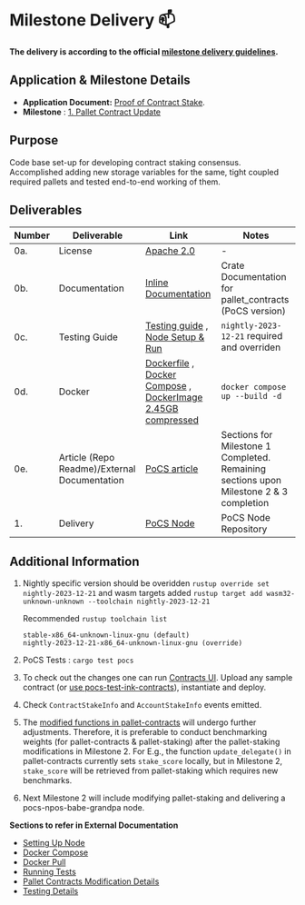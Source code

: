 # Milestone Delivery :mailbox:

**The delivery is according to the official [milestone delivery guidelines](https://github.com/w3f/Grants-Program/blob/master/docs/Support%20Docs/milestone-deliverables-guidelines.md).**  

## Application & Milestone Details

- **Application Document:** [Proof of Contract Stake](https://github.com/w3f/Grants-Program/tree/master/applications/PoCS.md).
- **Milestone** : [1. Pallet Contract Update](https://github.com/w3f/Grants-Program/blob/master/applications/PoCS.md#milestone-1---pallet-contract-update)

## Purpose

Code base set-up for developing contract staking consensus. Accomplished adding new storage variables for the same, tight coupled required pallets and tested end-to-end working of them.

## Deliverables

|Number|Deliverable|Link|Notes|
|-------------|-------------|------------- |------------- |
|0a.|License| [Apache 2.0](https://github.com/auguth/pocs/blob/master/LICENSE) |-|
|0b.|Documentation| [Inline Documentation](https://auguth.github.io/pocs/target/doc/pallet_contracts/) |Crate Documentation for pallet_contracts (PoCS version)|
|0c.|Testing Guide| [Testing guide](https://github.com/auguth/pocs/blob/master/README.md#testing) , [Node Setup & Run](https://github.com/auguth/pocs/blob/master/README.md#pocs-node-set-up) | `nightly-2023-12-21` required and overriden|
|0d.|Docker | [Dockerfile](https://github.com/auguth/pocs/blob/master/Dockerfile) , [Docker Compose](https://github.com/auguth/pocs/blob/master/docker-compose.yml) , [DockerImage 2.45GB compressed](https://hub.docker.com/layers/jobyreuben/pocs-node/w3f_m1/images/sha256-0cc7dcf68b7cc2e3db14f8fd85102b1651967871aade6d10f0416955e0de845d?context=repo)| `docker compose up --build -d` |
|0e.|Article (Repo Readme)/External Documentation|[PoCS article](https://github.com/auguth/pocs/blob/master/README.md)|Sections for Milestone 1 Completed. Remaining sections upon Milestone 2 & 3 completion|
|1.|Delivery|[PoCS Node](https://github.com/auguth/pocs/tree/master)|PoCS Node Repository|

## Additional Information

1. Nightly specific version should be overidden `rustup override set nightly-2023-12-21` and wasm targets added `rustup target add wasm32-unknown-unknown --toolchain nightly-2023-12-21`
 
   Recommended `rustup toolchain list`
   
    ```
    stable-x86_64-unknown-linux-gnu (default)
    nightly-2023-12-21-x86_64-unknown-linux-gnu (override)
    ```
    
3. PoCS Tests : `cargo test pocs`
4. To check out the changes one can run [Contracts UI](https://contracts-ui.substrate.io/). Upload any sample contract (or [use pocs-test-ink-contracts](https://github.com/auguth/ink-contracts-for-testing)), instantiate and deploy. 
5. Check `ContractStakeInfo` and `AccountStakeInfo` events emitted.
6. The [modified functions in pallet-contracts](https://github.com/auguth/pocs/blob/master/README.md#contract-staking-pallet_contracts) will undergo further adjustments. Therefore, it is preferable to conduct benchmarking weights (for pallet-contracts & pallet-staking) after the pallet-staking modifications in Milestone 2. For E.g., the function `update_delegate()` in pallet-contracts currently sets `stake_score` locally, but in Milestone 2, `stake_score` will be retrieved from pallet-staking which requires new benchmarks.
7. Next Milestone 2 will include modifying pallet-staking and delivering a pocs-npos-babe-grandpa node.

**Sections to refer in External Documentation**
- [Setting Up Node](https://github.com/auguth/pocs/blob/master/README.md#pocs-node-set-up)
- [Docker Compose](https://github.com/auguth/pocs/blob/master/README.md#docker-compose)
- [Docker Pull](https://github.com/auguth/pocs/blob/master/README.md#docker-pull)
- [Running Tests](https://github.com/auguth/pocs/blob/master/README.md#tests)
- [Pallet Contracts Modification Details](https://github.com/auguth/pocs/blob/master/README.md#contract-staking-pallet_contracts)
- [Testing Details](https://github.com/auguth/pocs/blob/master/README.md#testing)